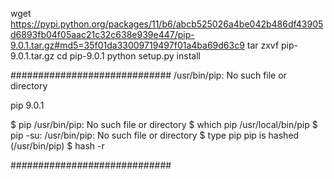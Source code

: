 
wget https://pypi.python.org/packages/11/b6/abcb525026a4be042b486df43905d6893fb04f05aac21c32c638e939e447/pip-9.0.1.tar.gz#md5=35f01da33009719497f01a4ba69d63c9
tar zxvf pip-9.0.1.tar.gz
cd pip-9.0.1
python setup.py install

#############################
/usr/bin/pip: No such file or directory

pip 9.0.1

$ pip
/usr/bin/pip: No such file or directory
$ which pip
/usr/local/bin/pip
$ pip
-su: /usr/bin/pip: No such file or directory
$ type pip
pip is hashed (/usr/bin/pip)
$ hash -r

#############################
